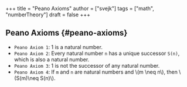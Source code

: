 +++
title = "Peano Axioms"
author = ["svejk"]
tags = ["math", "numberTheory"]
draft = false
+++

## Peano Axioms {#peano-axioms}

-   `Peano Axiom 1`: 1 is a natural number.
-   `Peano Axiom 2`: Every natural number `n` has a unique successor `S(n)`, which is also a natural number.
-   `Peano Axiom 3`: 1 is not the successor of any natural number.
-   `Peano Axiom 4`: If `m` and `n` are natural numbers and \\(m \neq n\\), then \\(S(m)\neq S(n)\\).
